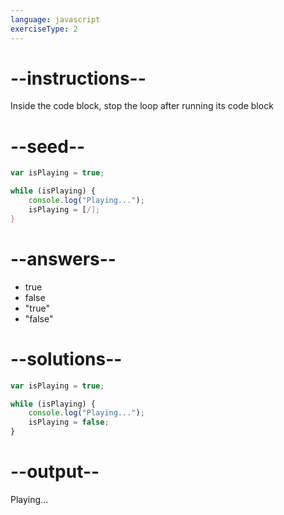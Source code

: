```yaml
---
language: javascript
exerciseType: 2
---
```


# --instructions--

Inside the code block, stop the loop after running its code block

# --seed--

```javascript
var isPlaying = true;

while (isPlaying) {
    console.log("Playing...");
    isPlaying = [/];
}
```

# --answers--

- true
- false
- "true"
- "false"

# --solutions--

```javascript
var isPlaying = true;

while (isPlaying) {
    console.log("Playing...");
    isPlaying = false;
}
```

# --output--

Playing...

